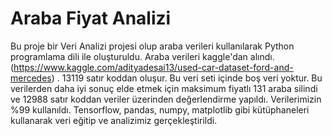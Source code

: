 # Araba Fiyat Analizi
Bu proje bir Veri Analizi projesi olup araba verileri kullanılarak Python programlama dili ile oluşturuldu. Araba verileri kaggle'dan alındı. (https://www.kaggle.com/adityadesai13/used-car-dataset-ford-and-mercedes) . 13119 satır koddan oluşur. Bu veri seti içinde boş veri yoktur. Bu verilerden daha iyi sonuç elde etmek için maksimum fiyatlı 131 araba silindi ve 12988 satır koddan veriler üzerinden değerlendirme yapıldı. Verilerimizin %99 kullanıldı. Tensorflow, pandas, numpy, matplotlib gibi kütüphaneleri kullanarak veri eğitip ve analizimiz gerçekleştirildi.
